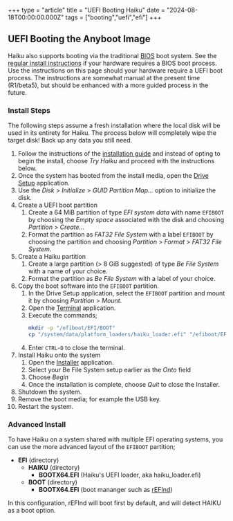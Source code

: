 +++
type = "article"
title = "UEFI Booting Haiku"
date = "2024-08-18T00:00:00.000Z"
tags = ["booting","uefi","efi"]
+++

## UEFI Booting the Anyboot Image

Haiku also supports booting via the traditional [BIOS](https://en.wikipedia.org/wiki/BIOS) boot system. See the [regular install instructions](/get-haiku/installation-guide/) if your hardware requires a BIOS boot process. Use the instructions on this page should your hardware require a UEFI boot process. The instructions are somewhat manual at the present time (R1/beta5), but should be enhanced with a more guided process in the future.

### Install Steps

The following steps assume a fresh installation where the local disk will be used in its entirety for Haiku. The process below will completely wipe the target disk! Back up any data you still need.

1. Follow the instructions of the [installation guide](/get-haiku/installation-guide/) and instead of opting to begin the install, choose _Try Haiku_ and proceed with the instructions below.
2. Once the system has booted from the install media, open the [Drive Setup](/docs/userguide/en/applications/drivesetup.html) application.
3. Use the _Disk_ > _Initialize_ > _GUID Partition Map..._ option to initialize the disk.
4. Create a UEFI boot partition
   1. Create a 64 MiB partition of type _EFI system data_ with name `EFIBOOT` by choosing the _Empty space_ associated with the disk and choosing _Partition_ > _Create..._
   2. Format the partition as _FAT32 File System_ with a label `EFIBOOT` by choosing the partition and choosing _Partition_ > _Format_ > _FAT32 File System_.
5. Create a Haiku partition
   1. Create a large partition (> 8 GiB suggested) of type _Be File System_ with a name of your choice.
   2. Format the partition as _Be File System_ with a label of your choice.
7. Copy the boot software into the `EFIBOOT` partition.
   1. In the Drive Setup application, select the `EFIBOOT` partition and mount it by choosing _Partition_ > _Mount_.
   2. Open the [Terminal](/docs/userguide/en/applications/terminal.html) application.
   3. Execute the commands;
      ```sh
      mkdir -p "/efiboot/EFI/BOOT"
      cp "/system/data/platform_loaders/haiku_loader.efi" "/efiboot/EFI/BOOT/BOOTX64.EFI"
      ```
   4. Enter `CTRL`-`D` to close the terminal.
8. Install Haiku onto the system
   1. Open the [Installer](/docs/userguide/en/applications/installer.html) application.
   2. Select your Be File System setup earlier as the _Onto_ field
   3. Choose _Begin_
   4. Once the installation is complete, choose _Quit_ to close the Installer.
9. Shutdown the system.
10. Remove the boot media; for example the USB key.
11. Restart the system.

### Advanced Install

To have Haiku on a system shared with multiple EFI operating systems, you can use the more advanced layout of the `EFIBOOT` partition;

  * **EFI** (directory)
    * **HAIKU** (directory)
      * **BOOTX64.EFI** (Haiku's UEFI loader, aka haiku_loader.efi)
    * **BOOT** (directory)
      * **BOOTX64.EFI** (boot mananger such as [rEFInd](https://www.rodsbooks.com/refind/))

In this configuration, rEFInd will boot first by default, and will detect HAIKU as a boot option.
